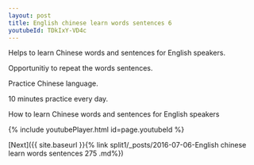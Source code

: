 ```yaml
---
layout: post
title: English chinese learn words sentences 6 
youtubeId: TDkIxY-VD4c
---
```

 
 
Helps to learn Chinese words and sentences for English speakers.

Opportunitiy to repeat the words sentences. 

Practice Chinese language. 
 
10 minutes practice every day. 
 
How to learn Chinese words and sentences for English speakers 
 
{% include youtubePlayer.html id=page.youtubeId %}
 
 
[Next]({{ site.baseurl }}{% link  split1/_posts/2016-07-06-English chinese learn words sentences 275 .md%})
 
